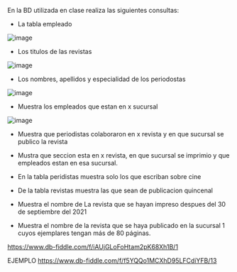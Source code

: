 En la BD utilizada en clase realiza las siguientes consultas:

* La tabla empleado

![image](https://user-images.githubusercontent.com/99523872/170725833-d1bd5f56-89e5-41dd-86da-1ef014d50b49.png)

* Los titulos de las revistas

![image](https://user-images.githubusercontent.com/99523872/170726039-bb035caf-dde9-4cd6-b3a9-03f8b26561ac.png)

* Los nombres, apellidos y especialidad de los periodostas

![image](https://user-images.githubusercontent.com/99523872/170727051-9a77f949-114e-43d3-a9f5-1f2c7f2c6bf3.png)

* Muestra los empleados que estan en x sucursal

![image](https://user-images.githubusercontent.com/99523872/170728553-879f1404-27ad-4bea-b8be-dc8b5d667351.png)

* Muestra que periodistas colaboraron en x revista y en que sucursal se publico la revista


* Mustra que seccion esta en x revista, en que sucursal se imprimio y que empleados estan en esa sucursal.
* En la tabla peridistas muestra solo los que escriban sobre cine
* De la tabla revistas muestra las que sean de publicacion quincenal
* Muestra el nombre de La revista que se hayan impreso despues del 30 de septiembre del 2021
* Muestra el nombre de la revista que se haya publicado en la sucursal 1 cuyos ejemplares tengan más de 80 páginas.

https://www.db-fiddle.com/f/iAUjGLoFoHtam2pK68Xh1B/1

EJEMPLO
https://www.db-fiddle.com/f/f5YQQo1MCXhD95LFCdiYFB/13
